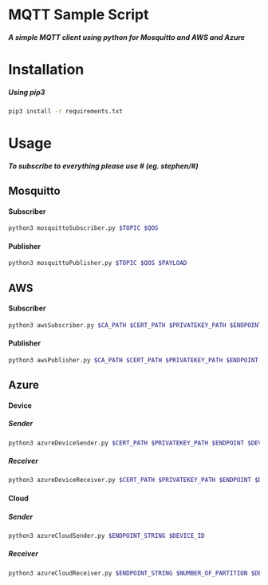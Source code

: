 # MQTT Sample Script
##### A simple MQTT client using python for Mosquitto and AWS and Azure
# Installation
##### Using pip3
```bash
pip3 install -r requirements.txt
```

# Usage
##### To subscribe to everything please use # (eg. stephen/#)
## Mosquitto

#### Subscriber
```bash
python3 mosquittoSubscriber.py $TOPIC $QOS
```

#### Publisher
```bash
python3 mosquittoPublisher.py $TOPIC $QOS $PAYLOAD
```


## AWS


#### Subscriber
```bash
python3 awsSubscriber.py $CA_PATH $CERT_PATH $PRIVATEKEY_PATH $ENDPOINT $TOPIC $QOS
```

#### Publisher
```bash
python3 awsPublisher.py $CA_PATH $CERT_PATH $PRIVATEKEY_PATH $ENDPOINT $TOPIC $QOS $PAYLOAD
```
 
## Azure

#### Device

##### Sender
```bash
python3 azureDeviceSender.py $CERT_PATH $PRIVATEKEY_PATH $ENDPOINT $DEVICE_ID $TOPIC

``` 
##### Receiver
```bash
python3 azureDeviceReceiver.py $CERT_PATH $PRIVATEKEY_PATH $ENDPOINT $DEVICE_ID

```

#### Cloud

##### Sender
```bash
python3 azureCloudSender.py $ENDPOINT_STRING $DEVICE_ID
```

##### Receiver
```bash
python3 azureCloudReceiver.py $ENDPOINT_STRING $NUMBER_OF_PARTITION $DEVICE_ID (optional)
```